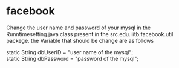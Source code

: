 # facebook

Change the user name and password of your mysql in the Runntimesetting.java class present in the src.edu.iiitb.facebook.util packege.
the Variable that should be change are as follows

static String dbUserID = "user name of the mysql";	
static String dbPassword = "password of the mysql"; 
